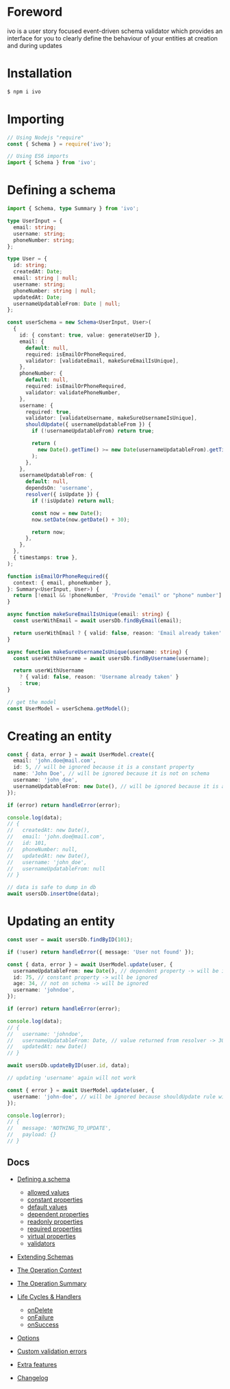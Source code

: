 # Foreword

ivo is a user story focused event-driven schema validator which provides an interface for you to clearly define the behaviour of your entities at creation and during updates

# Installation

```bash
$ npm i ivo
```

# Importing

```js
// Using Nodejs "require"
const { Schema } = require('ivo');

// Using ES6 imports
import { Schema } from 'ivo';
```

# Defining a schema

```ts
import { Schema, type Summary } from 'ivo';

type UserInput = {
  email: string;
  username: string;
  phoneNumber: string;
};

type User = {
  id: string;
  createdAt: Date;
  email: string | null;
  username: string;
  phoneNumber: string | null;
  updatedAt: Date;
  usernameUpdatableFrom: Date | null;
};

const userSchema = new Schema<UserInput, User>(
  {
    id: { constant: true, value: generateUserID },
    email: {
      default: null,
      required: isEmailOrPhoneRequired,
      validator: [validateEmail, makeSureEmailIsUnique],
    },
    phoneNumber: {
      default: null,
      required: isEmailOrPhoneRequired,
      validator: validatePhoneNumber,
    },
    username: {
      required: true,
      validator: [validateUsername, makeSureUsernameIsUnique],
      shouldUpdate({ usernameUpdatableFrom }) {
        if (!usernameUpdatableFrom) return true;

        return (
          new Date().getTime() >= new Date(usernameUpdatableFrom).getTime()
        );
      },
    },
    usernameUpdatableFrom: {
      default: null,
      dependsOn: 'username',
      resolver({ isUpdate }) {
        if (!isUpdate) return null;

        const now = new Date();
        now.setDate(now.getDate() + 30);

        return now;
      },
    },
  },
  { timestamps: true },
);

function isEmailOrPhoneRequired({
  context: { email, phoneNumber },
}: Summary<UserInput, User>) {
  return [!email && !phoneNumber, 'Provide "email" or "phone" number'] as const;
}

async function makeSureEmailIsUnique(email: string) {
  const userWithEmail = await usersDb.findByEmail(email);

  return userWithEmail ? { valid: false, reason: 'Email already taken' } : true;
}

async function makeSureUsernameIsUnique(username: string) {
  const userWithUsername = await usersDb.findByUsername(username);

  return userWithUsername
    ? { valid: false, reason: 'Username already taken' }
    : true;
}

// get the model
const UserModel = userSchema.getModel();
```

# Creating an entity

```ts
const { data, error } = await UserModel.create({
  email: 'john.doe@mail.com',
  id: 5, // will be ignored because it is a constant property
  name: 'John Doe', // will be ignored because it is not on schema
  username: 'john_doe',
  usernameUpdatableFrom: new Date(), // will be ignored because it is a dependent property
});

if (error) return handleError(error);

console.log(data);
// {
//   createdAt: new Date(),
//   email: 'john.doe@mail.com',
//   id: 101,
//   phoneNumber: null,
//   updatedAt: new Date(),
//   username: 'john_doe',
//   usernameUpdatableFrom: null
// }

// data is safe to dump in db
await usersDb.insertOne(data);
```

# Updating an entity

```ts
const user = await usersDb.findByID(101);

if (!user) return handleError({ message: 'User not found' });

const { data, error } = await UserModel.update(user, {
  usernameUpdatableFrom: new Date(), // dependent property -> will be ignored
  id: 75, // constant property -> will be ignored
  age: 34, // not on schema -> will be ignored
  username: 'johndoe',
});

if (error) return handleError(error);

console.log(data);
// {
//   username: 'johndoe',
//   usernameUpdatableFrom: Date, // value returned from resolver -> 30days from now
//   updatedAt: new Date()
// }

await usersDb.updateByID(user.id, data);
```

```ts
// updating 'username' again will not work

const { error } = await UserModel.update(user, {
  username: 'john-doe', // will be ignored because shouldUpdate rule will return false
});

console.log(error);
// {
//   message: 'NOTHING_TO_UPDATE',
//   payload: {}
// }
```

## Docs

- [Defining a schema](./docs/v1.1.0/index.md#defining-a-schema)
  - [allowed values](./docs/v1.1.0/definitions/allowed-values.md#allowed-values)
  - [constant properties](./docs/v1.1.0/definitions/constants.md#constant-properties)
  - [default values](./docs/v1.1.0/definitions/defaults.md#default-values)
  - [dependent properties](./docs/v1.1.0/definitions/dependents.md#dependent-properties)
  - [readonly properties](./docs/v1.1.0/definitions/readonly.md#readonly-properties)
  - [required properties](./docs/v1.1.0/definitions/required.md#required-properties)
  - [virtual properties](./docs/v1.1.0/definitions/virtuals.md#virtual-properties)
  - [validators](./docs/v1.1.0/validators/index.md#validators)
- [Extending Schemas](./docs/v1.1.0/definitions/extend-schemas.md#extending-schemas)
- [The Operation Context](./docs/v1.1.0/life-cycles.md#the-operation-contextt)
- [The Operation Summary](./docs/v1.1.0/life-cycles.md#the-operation-summary)
- [Life Cycles & Handlers](./docs/v1.1.0/life-cycles.md#life-cycle-listeners)

  - [onDelete](./docs/v1.1.0/life-cycles.md#ondelete)
  - [onFailure](./docs/v1.1.0/life-cycles.md#onfailure)
  - [onSuccess](./docs/v1.1.0/life-cycles.md#onsuccess)

- [Options](./docs/v1.1.0/index.md#options)
- [Custom validation errors](./docs/v1.1.0/index.md#errortool)
- [Extra features](./docs/v1.1.0/life-cycles.md#context-options)

- [Changelog](./docs/CHANGELOG.md#changelog)
